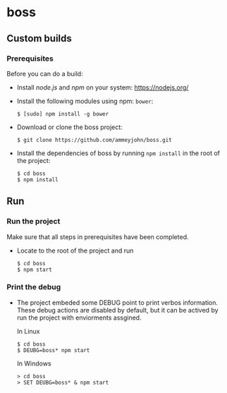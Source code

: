 # boss

## Custom builds

### Prerequisites

Before you can do a build:

- Install *node.js* and *npm* on your system: https://nodejs.org/
- Install the following modules using npm: `bower`:

  ```
  $ [sudo] npm install -g bower
  ```

- Download or clone the boss project:

  ```
  $ git clone https://github.com/ammeyjohn/boss.git
  ```

- Install the dependencies of boss by running `npm install` in the root of the project:

  ```
  $ cd boss
  $ npm install
  ```
 
## Run

### Run the project

Make sure that all steps in prerequisites have been completed.

- Locate to the root of the project and run

  ```
  $ cd boss
  $ npm start
  ```

### Print the debug

- The project embeded some DEBUG point to print verbos information. These debug actions are disabled by default, but it can be actived by run the project with enviorments assgined.
  
  In Linux
  
  ```
  $ cd boss
  $ DEUBG=boss* npm start
  ```
  In Windows
  
  ```
  > cd boss
  > SET DEUBG=boss* & npm start
  ```
